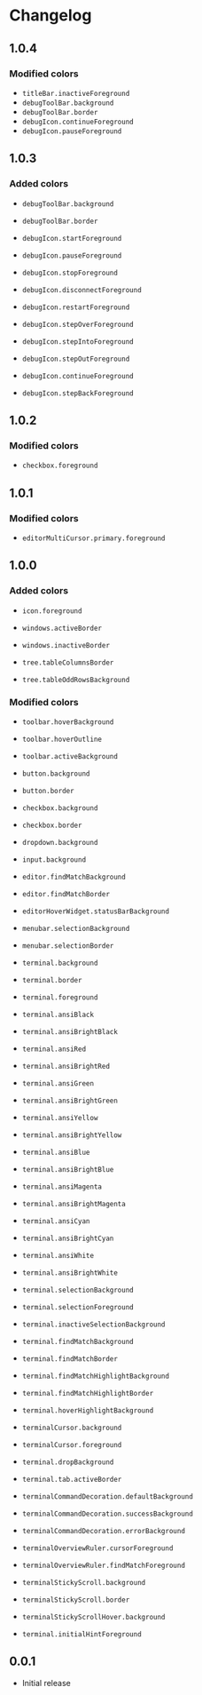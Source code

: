 # Changelog

## 1.0.4

### **Modified colors**

- `titleBar.inactiveForeground`
- `debugToolBar.background`
- `debugToolBar.border`
- `debugIcon.continueForeground`
- `debugIcon.pauseForeground`

## 1.0.3

### **Added colors**

- `debugToolBar.background`
- `debugToolBar.border`

- `debugIcon.startForeground`
- `debugIcon.pauseForeground`
- `debugIcon.stopForeground`
- `debugIcon.disconnectForeground`
- `debugIcon.restartForeground`
- `debugIcon.stepOverForeground`
- `debugIcon.stepIntoForeground`
- `debugIcon.stepOutForeground`
- `debugIcon.continueForeground`
- `debugIcon.stepBackForeground`

## 1.0.2

### **Modified colors**

- `checkbox.foreground`

## 1.0.1

### **Modified colors**

- `editorMultiCursor.primary.foreground`

## 1.0.0

### **Added colors**

- `icon.foreground`

- `windows.activeBorder`
- `windows.inactiveBorder`

- `tree.tableColumnsBorder`
- `tree.tableOddRowsBackground`

### **Modified colors**

- `toolbar.hoverBackground`
- `toolbar.hoverOutline`
- `toolbar.activeBackground`

- `button.background`
- `button.border`

- `checkbox.background`
- `checkbox.border`

- `dropdown.background`

- `input.background`

- `editor.findMatchBackground`
- `editor.findMatchBorder`

- `editorHoverWidget.statusBarBackground`

- `menubar.selectionBackground`
- `menubar.selectionBorder`

- `terminal.background`
- `terminal.border`
- `terminal.foreground`
- `terminal.ansiBlack`
- `terminal.ansiBrightBlack`
- `terminal.ansiRed`
- `terminal.ansiBrightRed`
- `terminal.ansiGreen`
- `terminal.ansiBrightGreen`
- `terminal.ansiYellow`
- `terminal.ansiBrightYellow`
- `terminal.ansiBlue`
- `terminal.ansiBrightBlue`
- `terminal.ansiMagenta`
- `terminal.ansiBrightMagenta`
- `terminal.ansiCyan`
- `terminal.ansiBrightCyan`
- `terminal.ansiWhite`
- `terminal.ansiBrightWhite`
- `terminal.selectionBackground`
- `terminal.selectionForeground`
- `terminal.inactiveSelectionBackground`
- `terminal.findMatchBackground`
- `terminal.findMatchBorder`
- `terminal.findMatchHighlightBackground`
- `terminal.findMatchHighlightBorder`
- `terminal.hoverHighlightBackground`
- `terminalCursor.background`
- `terminalCursor.foreground`
- `terminal.dropBackground`
- `terminal.tab.activeBorder`
- `terminalCommandDecoration.defaultBackground`
- `terminalCommandDecoration.successBackground`
- `terminalCommandDecoration.errorBackground`
- `terminalOverviewRuler.cursorForeground`
- `terminalOverviewRuler.findMatchForeground`
- `terminalStickyScroll.background`
- `terminalStickyScroll.border`
- `terminalStickyScrollHover.background`
- `terminal.initialHintForeground`

## 0.0.1

- Initial release

